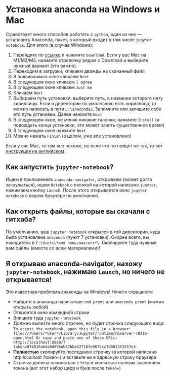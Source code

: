 # Установка anaconda на Windows и Mac

Существует много способов работать с `python`, один из них — установить Anaconda, пакет, в который входит в том числе `jupyter notebook`. Для этого (в случае Windows):
1. Перейдите по [ссылке](https://www.anaconda.com/download/success) и нажмите `Download`. Если у вас Mac на M1/M2/M3, нажмите стрелочку рядом с Download и выберите нужный вариант (это важно).
2. Переходим в загрузки, кликаем дважды на скачанный файл
3. В появившимся окне кликаем `Next`
4. В следующем окне кликаем `I agree`
5. В следующем окне кликаем `Just me`
6. Кликаем `Next`
7. Выбираем путь установки: выберите путь, в названии которого нету кириллицы. Если в директории по умолчанию есть кириллица, то можно написать в пути `C:\anaconda3`. Запомните или запишите себе это путь установки. Далее нажмите `Next` 
8. В следующем окне, не меняя никакие галочки, нажмите `Install` (и подождать конца установки, это может занять существенное время)
9. В следующем окне нажмите `Next`
10. Можно нажать `Finish` (в целом, уже все установлено) 

Если у вас Mac, то там все похоже, но если что-то пойдет не так, то вот [инструкция на английском](https://docs.anaconda.com/free/anaconda/install/mac-os/).

## Как запустить `jupyter-notebook`?
Ищем в приложениях `anaconda-navigator`, открываем (может долго загружаться), ищем `Notebook` с иконкой на которой написано `jupyter`, нажимаем кнопку `Launch`. После этого открывается окно `jupyter notebook` в вашем браузере по умолчанию.

## Как открыть файлы, которые вы скачали с гитхаба?
По умолчанию, ваш `jupyter notebook` открылся в той директории, куда была установлена `anaconda` (пункт 7 установки). Скорее всего, вы находитесь в `C:\Users\*имя пользователя*\`. Скопируйте туда нужные вам файлы (вместе со всем материалами)!

## Я открываю anaconda-navigator, нахожу `jupyter-notebook`, нажимаю `Launch`, но ничего не открывается!
Это известная проблема анаконды на Windows! Ничего страшного:
- Найдите в анаконда навигаторе `cmd promt` или `anaconda promt` (можно открыть любой)
- Откроется окно командной строки
- Впишите туда `jupyter-notebook`
- Должно вылезти много строчек, но будет строчка следующего вида:
`To access the notebook, open this file in a browser:
        file:///Users/*User*/Library/Jupyter/runtime/nbserver-70415-open.html
    Or copy and paste one of these URLs:
        http://localhost:8888/?token=874810a6da8d895eb57bbe52716fe9675cc7d8813f2557e3`
- **Полностью** скопируйте последнюю строчку (в которой написано http localhost ?token=) и вставьте ее в адресную строку браузера
- Строчка должна начинаться с `http` и кончаться полным значением токена (вот этот набор цифр и букв после `token=`)
